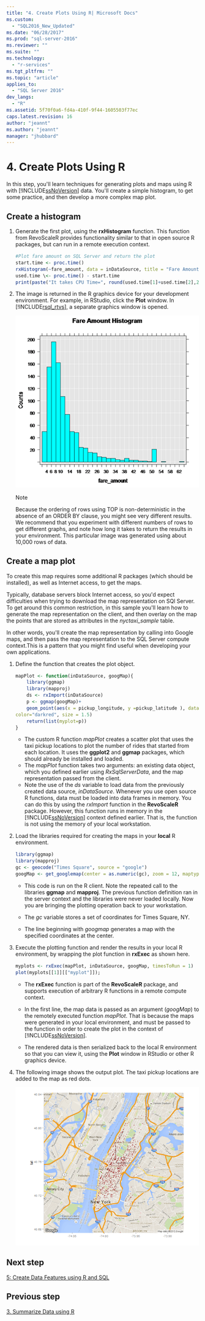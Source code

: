 ```yaml
---
title: "4. Create Plots Using R| Microsoft Docs"
ms.custom: 
  - "SQL2016_New_Updated"
ms.date: "06/28/2017"
ms.prod: "sql-server-2016"
ms.reviewer: ""
ms.suite: ""
ms.technology: 
  - "r-services"
ms.tgt_pltfrm: ""
ms.topic: "article"
applies_to: 
  - "SQL Server 2016"
dev_langs: 
  - "R"
ms.assetid: 5f70f0a6-fd4a-410f-9f44-1605503f77ec
caps.latest.revision: 16
author: "jeannt"
ms.author: "jeannt"
manager: "jhubbard"
---
```

# 4. Create Plots Using R

In this step, you'll learn techniques for generating plots and maps using R with [!INCLUDE[ssNoVersion](../../includes/ssnoversion-md.md)] data. You'll create a simple histogram, to get some practice, and then develop a more complex map plot.

## Create a histogram

1.  Generate the first plot, using the **rxHistogram** function.  This function from RevoScaleR provides functionality similar to that in open source R packages, but can run in a remote execution context.
  
    ```R
    #Plot fare amount on SQL Server and return the plot  
    start.time <- proc.time()  
    rxHistogram(~fare_amount, data = inDataSource, title = "Fare Amount Histogram")  
    used.time \<- proc.time() - start.time  
    print(paste("It takes CPU Time=", round(used.time[1]+used.time[2],2), " seconds, Elapsed Time=", round(used.time[3],2), " seconds to generate features.", sep=""))    
    ```         
  
2.  The image is returned in the R graphics device for your development environment.  For example, in RStudio, click the **Plot** window.  In [!INCLUDE[rsql_rtvs](../../includes/rsql-rtvs-md.md)], a separate graphics window is opened.
  
    ![using rxHistogram to plot fare amounts](media/rsql-e2e-rxhistogramresult.png "using rxHistogram to plot fare amounts")  
  
    > [!NOTE]
    >  Because the ordering of rows using TOP is non-deterministic in the absence of an ORDER BY clause, you might see very different results. We recommend that you experiment with different numbers of rows to get different graphs, and note how long it takes to return the results in your environment.  This particular image was generated using about 10,000 rows of data.
  
## Create a map plot

To create this map requires some additional R packages (which should be installed), as well as Internet access, to get the maps.

Typically, database servers block Internet access, so you'd expect difficulties when trying to download the map representation on SQl Server. To get around this common restriction, in this sample you'll learn how to generate the map representation on the client, and then overlay on the map the points that are stored as attributes in the *nyctaxi_sample* table.

In other words, you'll create the map representation by calling into Google maps, and then pass the map representation to the SQL Server compute context.This is a pattern that you might find useful when developing your own applications.

1.  Define the function that creates the plot object.

    ```R
    mapPlot <- function(inDataSource, googMap){  
        library(ggmap)  
        library(mapproj)     
        ds <- rxImport(inDataSource)  
        p <- ggmap(googMap)+  
        geom_point(aes(x = pickup_longitude, y =pickup_latitude ), data=ds, alpha =.5,  
    color="darkred", size = 1.5)  
        return(list(myplot=p))  
    }  
    ```
    
    + The custom R function *mapPlot* creates a  scatter plot that uses the taxi pickup locations to plot the number of rides that started from each location. It uses the **ggplot2** and  **ggmap** packages, which should already be installed and loaded.  
    + The *mapPlot* function takes two arguments: an existing data object, which you defined earlier using *RxSqlServerData*, and the map representation passed from the client.    
    + Note the use of the *ds* variable to load data from the previously created data source, *inDataSource*.  Whenever you use open source R functions, data must be loaded into data frames in memory. You can do this by using the *rxImport* function in the **RevoScaleR** package.  However, this function runs in memory in the [!INCLUDE[ssNoVersion](../../includes/ssnoversion-md.md)] context defined earlier. That is, the function is not using the memory of your local workstation.  
  
2.  Load the libraries required for creating the maps in your **local** R environment.
  
    ```R
    library(ggmap)  
    library(mapproj)  
    gc <- geocode("Times Square", source = "google")  
    googMap <- get_googlemap(center = as.numeric(gc), zoom = 12, maptype = 'roadmap', color = 'color';    
    ```
    
    + This code is run on the R client. Note the repeated call to the libraries **ggmap** and **mapproj**. The previous function definition ran in the server context and the libraries were never loaded locally. Now you are bringing the plotting operation back to your workstation.  
  
    -   The *gc* variable stores a set of coordinates for Times Square, NY.
  
    -   The line beginning with *googmap* generates a map with the specified coordinates at the center.

3.  Execute the plotting function and render the results in your local R environment, by wrapping the plot function in **rxExec** as shown here.
  
    ```R
    myplots <- rxExec(mapPlot, inDataSource, googMap, timesToRun = 1)  
    plot(myplots[[1]][["myplot"]]);    
    ````

    + The **rxExec** function is part of the **RevoScaleR** package, and supports execution of arbitrary R functions in a remote compute context.
    + In the first line, the map data is passed as an argument (*googMap*) to the  remotely executed function *mapPlot*. That is because the maps were generated in your local environment, and must be passed to the function in order to create the plot in the context of [!INCLUDE[ssNoVersion](../../includes/ssnoversion-md.md)].
  
    + The rendered data is then serialized back to the local R environment so that you can view it, using the **Plot** window in RStudio or other R graphics device.
  
  
4.  The following image shows the output plot. The taxi pickup locations are added to the map as red dots.
  
    ![plotting taxi rides using a custom R function](media/rsql-e2e-mapplot.png "plotting taxi rides using a custom R function")

## Next step

[5: Create Data Features using R and SQL](/walkthrough-create-data-features.md)

## Previous step

[3. Summarize Data using R](walkthrough-view-and-summarize-data-using-r.md)